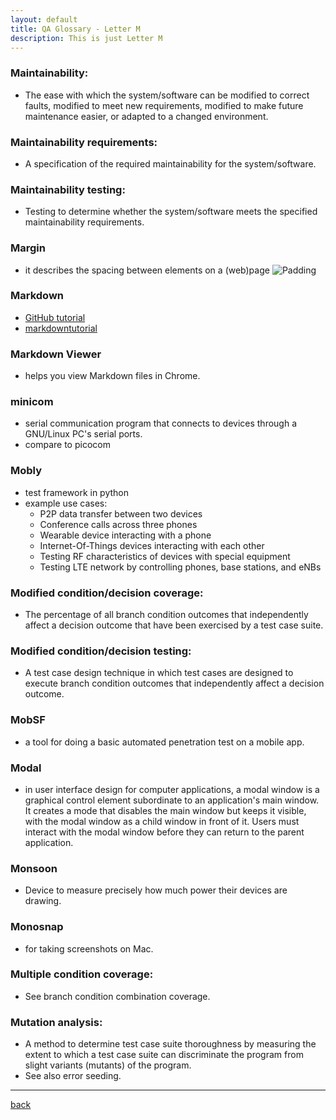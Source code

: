 ```yaml
---
layout: default
title: QA Glossary - Letter M
description: This is just Letter M
---
```

###  Maintainability: 
- The ease with which the system/software can be modified to correct faults, modified to meet new requirements, modified to make future maintenance easier, or adapted to a changed environment.

###  Maintainability requirements: 
- A specification of the required maintainability for the system/software.

###  Maintainability testing: 
- Testing to determine whether the system/software meets the specified maintainability requirements.

###  Margin 
- it describes the spacing between elements on a (web)page
 ![Padding](https://i.stack.imgur.com/PeSIJ.gif)
 
###  Markdown  
- [GitHub tutorial](https://docs.github.com/en/get-started/writing-on-github/getting-started-with-writing-and-formatting-on-github/basic-writing-and-formatting-syntax) 
- [markdowntutorial](https://www.markdowntutorial.com/)

###  Markdown Viewer 
- helps you view Markdown files in Chrome.

###  minicom
- serial communication program that connects to devices through a GNU/Linux PC's serial ports.
- compare to picocom

###  Mobly
- test framework in python
- example use cases:
    * P2P data transfer between two devices
    * Conference calls across three phones
    * Wearable device interacting with a phone
    * Internet-Of-Things devices interacting with each other
    * Testing RF characteristics of devices with special equipment
    * Testing LTE network by controlling phones, base stations, and eNBs

###  Modified condition/decision coverage: 
- The percentage of all branch condition outcomes that independently affect a decision outcome that have been exercised by a test case suite.

###  Modified condition/decision testing: 
- A test case design technique in which test cases are designed to execute branch condition outcomes that independently affect a decision outcome.

###  MobSF 
- a tool for doing a basic automated penetration test on a mobile app.

###  Modal 
- in user interface design for computer applications, a modal window is a graphical control element subordinate to an application's main window. It creates a mode that disables the main window but keeps it visible, with the modal window as a child window in front of it. Users must interact with the modal window before they can return to the parent application.

###  Monsoon
- Device to measure precisely how much power their devices are drawing.

###  Monosnap 
- for taking screenshots on Mac.

###  Multiple condition coverage: 
- See branch condition combination coverage.

###  Mutation analysis: 
- A method to determine test case suite thoroughness by measuring the extent to which a test case suite can discriminate the program from slight variants (mutants) of the program.
- See also error seeding.

***
[back](./)